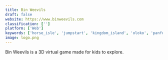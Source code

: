 ```yaml
---
title: Bin Weevils
draft: false 
website: https://www.binweevils.com
classification: ['']
platform: ['Web']
keywords: ['horse_isle', 'jumpstart', 'kingdom_island', 'oloko', 'panfu', 'petra’s_planet', 'secret_builders', 'weeworld']
image: logo.png
---
```

Bin Weevils is a 3D virtual game made for kids to explore.